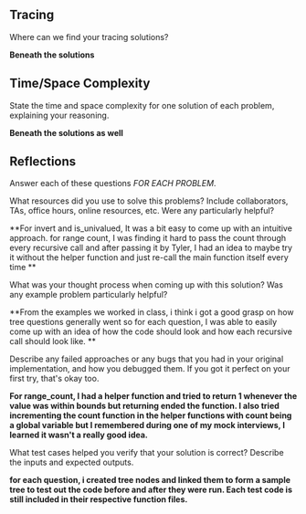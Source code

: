 ## Tracing

Where can we find your tracing solutions?

**Beneath the solutions**

## Time/Space Complexity
State the time and space complexity for one solution of each problem, explaining your reasoning.

**Beneath the solutions as well**

## Reflections

Answer each of these questions *FOR EACH PROBLEM*.

What resources did you use to solve this problems? Include collaborators, TAs, office hours, online resources, etc. Were any particularly helpful?

**For invert and is_univalued, It was a bit easy to come up with an intuitive approach. for range count, I was finding it hard to pass the count through every recursive call and after passing it by Tyler, I had an idea to maybe try it without the helper function and just re-call the main function itself every time **

What was your thought process when coming up with this solution? Was any example problem particularly helpful?

**From the examples we worked in class, i think i got a good grasp on how tree questions generally went so for each question, I was able to easily come up with an idea of how the code should look and how each recursive call should look like. **

Describe any failed approaches or any bugs that you had in your original implementation, and how you debugged them. If you got it perfect on your first try, that's okay too.

**For range_count, I had a helper function and tried to return 1 whenever the value was within bounds but returning ended the function. I also tried incrementing the count function in the helper functions with count being a global variable but I remembered during one of my mock interviews, I learned it wasn't a really good idea.**

What test cases helped you verify that your solution is correct? Describe the inputs and expected outputs.

**for each question, i created tree nodes and linked them to form a sample tree to test out the code before and after they were run. Each test code is still included in their respective function files.**